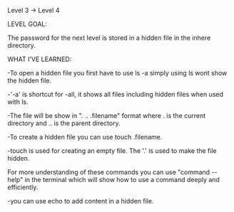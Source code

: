 Level 3 -> Level 4

LEVEL GOAL:

The password for the next level is stored in a hidden file in the inhere directory.

WHAT I'VE LEARNED:

-To open a hidden file you first have to use ls -a simply using ls wont show the hidden file. 

-'-a' is shortcut for -all, it shows all files including hidden files when used with ls. 

-The file will be show in ". .. .filename" format where . is the current directory and .. is the parent directory.

-To create a hidden file you can use touch .filename. 

-touch is used for creating an empty file. The '.' is used to make the file hidden. 

For more understanding of these commands you can use "command --help" in the terminal which will show how to use a command deeply and efficiently.

-you can use echo to add content in a hidden file. 

